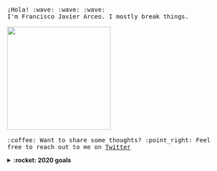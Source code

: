 <p>
  <samp>
    ¡Hola! :wave: :wave: :wave:
    <br>
    I'm Francisco Javier Arceo. I mostly break things.
    <br><br>
    <img src="https://i.imgur.com/kdKhgx6.gif" width="240px" align="center">
    <br><br>:coffee: Want to share some thoughts? :point_right: Feel free to reach out to me on <a href="https://twitter.com/franciscojarceo">Twitter</a>
  </samp>
</p>

<details>
  <summary><b>:rocket: 2020 goals</b></summary>
  <ul>
    <li>Build more things</li>
    <li>Learn more things</li>
    <li>Break more things :)</li>
  </ul>
</details>
